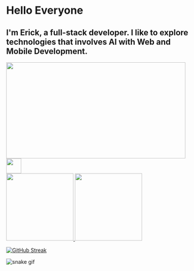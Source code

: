 <div>
  <h1>Hello Everyone</h1>
  <h2>I'm Erick, a full-stack developer. I like to explore technologies that involves AI with Web and Mobile Development.</h2>
</div>
<img src="https://media.giphy.com/media/MC6eSuC3yypCU/giphy.gif"  width="480" height="257" frameBorder="0" class="giphy-embed" allowFullScreen/>


<img loading="lazy" src="https://cdn.jsdelivr.net/gh/devicons/devicon/icons/git/git-original.svg" width="40" height="40"/>

<div>
  <a href="https://github.com/seu-usuário-aqui">
  <img loading="lazy" height="180em" src="https://github-readme-stats.vercel.app/api/top-langs/?username=Erick-Alen&layout=compact&langs_count=7&theme=dracula"/>
  <img loading="lazy" height="180em" src="https://github-readme-stats.vercel.app/api?username=Erick-Alen&show_icons=true&theme=dracula&include_all_commits=true&count_private=true"/>
</div>

[![GitHub Streak](http://github-readme-streak-stats.herokuapp.com?user=Erick-Alen&theme=dark&background=000000)](https://git.io/streak-stats)


![snake gif](https://github.com/Erick-Alen/Erick-Alen/blob/output/github-contribution-grid-snake2.gif)
